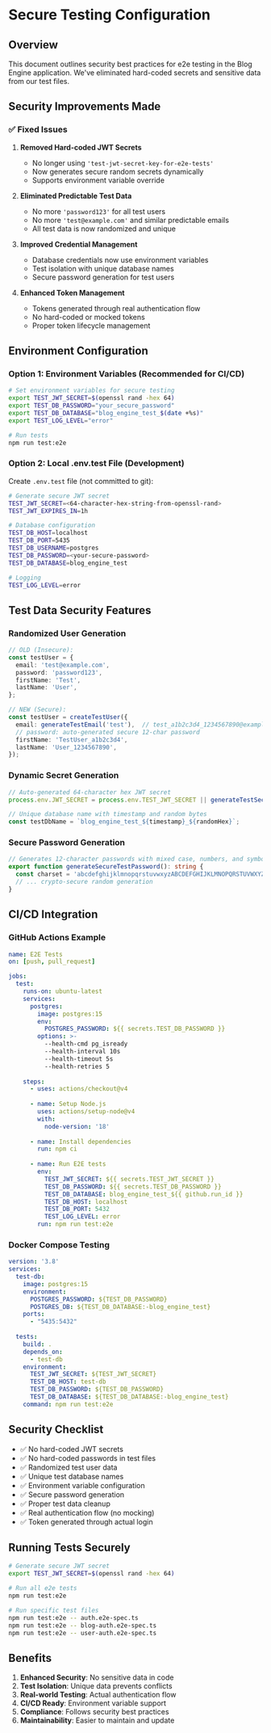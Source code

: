 # Secure Testing Configuration

## Overview

This document outlines security best practices for e2e testing in the Blog Engine application. We've eliminated hard-coded secrets and sensitive data from our test files.

## Security Improvements Made

### ✅ Fixed Issues

1. **Removed Hard-coded JWT Secrets**
   - No longer using `'test-jwt-secret-key-for-e2e-tests'`
   - Now generates secure random secrets dynamically
   - Supports environment variable override

2. **Eliminated Predictable Test Data**
   - No more `'password123'` for all test users
   - No more `'test@example.com'` and similar predictable emails
   - All test data is now randomized and unique

3. **Improved Credential Management**
   - Database credentials now use environment variables
   - Test isolation with unique database names
   - Secure password generation for test users

4. **Enhanced Token Management**
   - Tokens generated through real authentication flow
   - No hard-coded or mocked tokens
   - Proper token lifecycle management

## Environment Configuration

### Option 1: Environment Variables (Recommended for CI/CD)

```bash
# Set environment variables for secure testing
export TEST_JWT_SECRET=$(openssl rand -hex 64)
export TEST_DB_PASSWORD="your_secure_password"
export TEST_DB_DATABASE="blog_engine_test_$(date +%s)"
export TEST_LOG_LEVEL="error"

# Run tests
npm run test:e2e
```

### Option 2: Local .env.test File (Development)

Create `.env.test` file (not committed to git):

```bash
# Generate secure JWT secret
TEST_JWT_SECRET=<64-character-hex-string-from-openssl-rand>
TEST_JWT_EXPIRES_IN=1h

# Database configuration
TEST_DB_HOST=localhost
TEST_DB_PORT=5435
TEST_DB_USERNAME=postgres
TEST_DB_PASSWORD=<your-secure-password>
TEST_DB_DATABASE=blog_engine_test

# Logging
TEST_LOG_LEVEL=error
```

## Test Data Security Features

### Randomized User Generation

```typescript
// OLD (Insecure):
const testUser = {
  email: 'test@example.com',
  password: 'password123',
  firstName: 'Test',
  lastName: 'User',
};

// NEW (Secure):
const testUser = createTestUser({
  email: generateTestEmail('test'),  // test_a1b2c3d4_1234567890@example.com
  // password: auto-generated secure 12-char password
  firstName: 'TestUser_a1b2c3d4',
  lastName: 'User_1234567890',
});
```

### Dynamic Secret Generation

```typescript
// Auto-generated 64-character hex JWT secret
process.env.JWT_SECRET = process.env.TEST_JWT_SECRET || generateTestSecret(64);

// Unique database name with timestamp and random bytes
const testDbName = `blog_engine_test_${timestamp}_${randomHex}`;
```

### Secure Password Generation

```typescript
// Generates 12-character passwords with mixed case, numbers, and symbols
export function generateSecureTestPassword(): string {
  const charset = 'abcdefghijklmnopqrstuvwxyzABCDEFGHIJKLMNOPQRSTUVWXYZ0123456789!@#$%^&*';
  // ... crypto-secure random generation
}
```

## CI/CD Integration

### GitHub Actions Example

```yaml
name: E2E Tests
on: [push, pull_request]

jobs:
  test:
    runs-on: ubuntu-latest
    services:
      postgres:
        image: postgres:15
        env:
          POSTGRES_PASSWORD: ${{ secrets.TEST_DB_PASSWORD }}
        options: >-
          --health-cmd pg_isready
          --health-interval 10s
          --health-timeout 5s
          --health-retries 5
    
    steps:
      - uses: actions/checkout@v4
      
      - name: Setup Node.js
        uses: actions/setup-node@v4
        with:
          node-version: '18'
          
      - name: Install dependencies
        run: npm ci
        
      - name: Run E2E tests
        env:
          TEST_JWT_SECRET: ${{ secrets.TEST_JWT_SECRET }}
          TEST_DB_PASSWORD: ${{ secrets.TEST_DB_PASSWORD }}
          TEST_DB_DATABASE: blog_engine_test_${{ github.run_id }}
          TEST_DB_HOST: localhost
          TEST_DB_PORT: 5432
          TEST_LOG_LEVEL: error
        run: npm run test:e2e
```

### Docker Compose Testing

```yaml
version: '3.8'
services:
  test-db:
    image: postgres:15
    environment:
      POSTGRES_PASSWORD: ${TEST_DB_PASSWORD}
      POSTGRES_DB: ${TEST_DB_DATABASE:-blog_engine_test}
    ports:
      - "5435:5432"
    
  tests:
    build: .
    depends_on:
      - test-db
    environment:
      TEST_JWT_SECRET: ${TEST_JWT_SECRET}
      TEST_DB_HOST: test-db
      TEST_DB_PASSWORD: ${TEST_DB_PASSWORD}
      TEST_DB_DATABASE: ${TEST_DB_DATABASE:-blog_engine_test}
    command: npm run test:e2e
```

## Security Checklist

- ✅ No hard-coded JWT secrets
- ✅ No hard-coded passwords in test files
- ✅ Randomized test user data
- ✅ Unique test database names
- ✅ Environment variable configuration
- ✅ Secure password generation
- ✅ Proper test data cleanup
- ✅ Real authentication flow (no mocking)
- ✅ Token generated through actual login

## Running Tests Securely

```bash
# Generate secure JWT secret
export TEST_JWT_SECRET=$(openssl rand -hex 64)

# Run all e2e tests
npm run test:e2e

# Run specific test files
npm run test:e2e -- auth.e2e-spec.ts
npm run test:e2e -- blog-auth.e2e-spec.ts
npm run test:e2e -- user-auth.e2e-spec.ts
```

## Benefits

1. **Enhanced Security**: No sensitive data in code
2. **Test Isolation**: Unique data prevents conflicts
3. **Real-world Testing**: Actual authentication flow
4. **CI/CD Ready**: Environment variable support
5. **Compliance**: Follows security best practices
6. **Maintainability**: Easier to maintain and update 